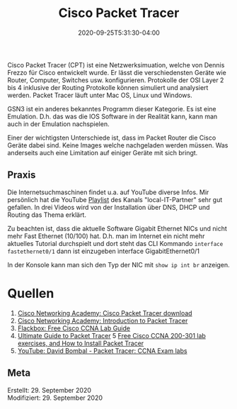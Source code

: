﻿---
title: "Cisco Packet Tracer"
date: 2020-09-25T5:31:30-04:00
categories:
  - netzwerk
tags:
  - cisco
  - simulation
---

Cisco Packet Tracer (CPT) ist eine Netzwerksimuation, welche von Dennis Frezzo für Cisco entwickelt wurde. Er lässt die verschiedensten Geräte wie Router, Computer, Switches usw. konfigurieren. Protokolle der OSI Layer 2 bis 4 inklusive der Routing Protokolle können simuliert und analysiert werden. Packet Tracer läuft unter Mac OS, Linux und Windows. 

GSN3 ist ein anderes bekanntes Programm dieser Kategorie. Es ist eine Emulation. D.h. das was die IOS Software in der Realität kann, kann man auch in der Emulation nachspielen.  

Einer der wichtigsten Unterschiede ist, dass im Packet Router die Cisco Geräte dabei sind. Keine Images welche nachgeladen werden müssen. Was anderseits auch eine Limitation auf einiger Geräte mit sich bringt.  

## Praxis

Die Internetsuchmaschinen findet u.a. auf YouTube diverse Infos. Mir persönlich hat die YouTube [Playlist](https://www.youtube.com/playlist?list=PLhjmGqgdpbuDc3kfLDOahSQFVnUjej0e6) des Kanals "local-IT-Partner" sehr gut gefallen. In drei Videos wird von der Installation über DNS, DHCP und Routing das Thema erklärt.  

Zu beachten ist, dass die aktuelle Software Gigabit Ethernet NICs und nicht mehr Fast Ethernet (10/100) hat. D.h. man im Internet ein nicht mehr aktuelles Tutorial durchspielt und dort steht das CLI Kommando `interface fastethernet0/1`  dann ist einzugeben ìnterface GigabitEthernet0/1  

In der Konsole kann man sich den Typ der NIC mit `show ip int br`  anzeigen.

# Quellen  

1. [Cisco Networking Academy: Cisco Packet Tracer download](https://www.netacad.com/courses/packet-tracer)
2. [Cisco Networking Academy: Introduction to Packet Tracer](https://www.netacad.com/courses/packet-tracer/introduction-packet-tracer)
3. [Flackbox: Free Cisco CCNA Lab Guide](https://www.flackbox.com/cisco-ccna-lab-guide)
4. [Ultimate Guide to Packet Tracer](https://www.itprc.com/packet-tracers/)
5  [Free Cisco CCNA 200-301 lab exercises, and How to Install Packet Tracer](https://www.youtube.com/watch?v=E4XQb-xWYRU)
6. [YouTube: David Bombal - Packet Tracer: CCNA Exam labs](https://www.youtube.com/playlist?list=PLhfrWIlLOoKM3niunUBTLjOR4gMt_uR_a)

## Meta

Erstellt:		29. September 2020  
Modifiziert:	29. September 2020